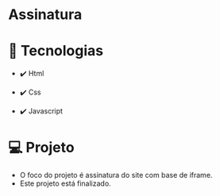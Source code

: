 # Assinatura

# 🚀 Tecnologias

* ✔️ Html

* ✔️ Css

* ✔️ Javascript

# 💻 Projeto
* O foco do projeto é assinatura do site com base de iframe.
* Este projeto está finalizado.
